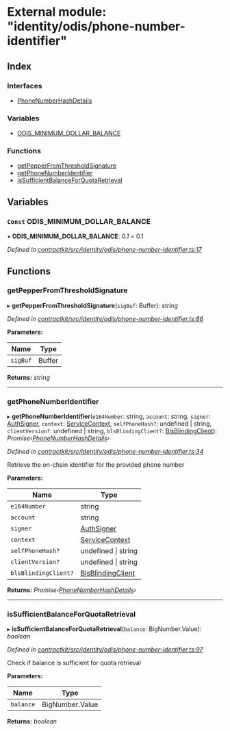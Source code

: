 # External module: "identity/odis/phone-number-identifier"

## Index

### Interfaces

* [PhoneNumberHashDetails](../interfaces/_identity_odis_phone_number_identifier_.phonenumberhashdetails.md)

### Variables

* [ODIS_MINIMUM_DOLLAR_BALANCE](_identity_odis_phone_number_identifier_.md#const-odis_minimum_dollar_balance)

### Functions

* [getPepperFromThresholdSignature](_identity_odis_phone_number_identifier_.md#getpepperfromthresholdsignature)
* [getPhoneNumberIdentifier](_identity_odis_phone_number_identifier_.md#getphonenumberidentifier)
* [isSufficientBalanceForQuotaRetrieval](_identity_odis_phone_number_identifier_.md#issufficientbalanceforquotaretrieval)

## Variables

### `Const` ODIS_MINIMUM_DOLLAR_BALANCE

• **ODIS_MINIMUM_DOLLAR_BALANCE**: *0.1* = 0.1

*Defined in [contractkit/src/identity/odis/phone-number-identifier.ts:17](https://github.com/celo-org/celo-monorepo/blob/master/packages/contractkit/src/identity/odis/phone-number-identifier.ts#L17)*

## Functions

###  getPepperFromThresholdSignature

▸ **getPepperFromThresholdSignature**(`sigBuf`: Buffer): *string*

*Defined in [contractkit/src/identity/odis/phone-number-identifier.ts:86](https://github.com/celo-org/celo-monorepo/blob/master/packages/contractkit/src/identity/odis/phone-number-identifier.ts#L86)*

**Parameters:**

Name | Type |
------ | ------ |
`sigBuf` | Buffer |

**Returns:** *string*

___

###  getPhoneNumberIdentifier

▸ **getPhoneNumberIdentifier**(`e164Number`: string, `account`: string, `signer`: [AuthSigner](_identity_odis_query_.md#authsigner), `context`: [ServiceContext](../interfaces/_identity_odis_query_.servicecontext.md), `selfPhoneHash?`: undefined | string, `clientVersion?`: undefined | string, `blsBlindingClient?`: [BlsBlindingClient](../interfaces/_identity_odis_bls_blinding_client_.blsblindingclient.md)): *Promise‹[PhoneNumberHashDetails](../interfaces/_identity_odis_phone_number_identifier_.phonenumberhashdetails.md)›*

*Defined in [contractkit/src/identity/odis/phone-number-identifier.ts:34](https://github.com/celo-org/celo-monorepo/blob/master/packages/contractkit/src/identity/odis/phone-number-identifier.ts#L34)*

Retrieve the on-chain identifier for the provided phone number

**Parameters:**

Name | Type |
------ | ------ |
`e164Number` | string |
`account` | string |
`signer` | [AuthSigner](_identity_odis_query_.md#authsigner) |
`context` | [ServiceContext](../interfaces/_identity_odis_query_.servicecontext.md) |
`selfPhoneHash?` | undefined &#124; string |
`clientVersion?` | undefined &#124; string |
`blsBlindingClient?` | [BlsBlindingClient](../interfaces/_identity_odis_bls_blinding_client_.blsblindingclient.md) |

**Returns:** *Promise‹[PhoneNumberHashDetails](../interfaces/_identity_odis_phone_number_identifier_.phonenumberhashdetails.md)›*

___

###  isSufficientBalanceForQuotaRetrieval

▸ **isSufficientBalanceForQuotaRetrieval**(`balance`: BigNumber.Value): *boolean*

*Defined in [contractkit/src/identity/odis/phone-number-identifier.ts:97](https://github.com/celo-org/celo-monorepo/blob/master/packages/contractkit/src/identity/odis/phone-number-identifier.ts#L97)*

Check if balance is sufficient for quota retrieval

**Parameters:**

Name | Type |
------ | ------ |
`balance` | BigNumber.Value |

**Returns:** *boolean*
